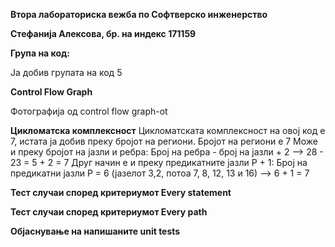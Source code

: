 **Втора лабораториска вежба по Софтверско инженерство**

**Стефанија Алексова, бр. на индекс 171159**

**Група на код:**

Ја добив групата на код 5

**Control Flow Graph**

Фотографија од control flow graph-ot

**Цикломатска комплексност**
Цикломатската комплексност на овој код е 7, истата ја добив преку
бројот на региони. Бројот на региони е 7 
Може и преку бројот на јазли и ребра: 
Број на ребра - број на јазли + 2 --> 28 - 23 = 5 + 2 = 7 
Друг начин е и преку предикатните јазли Р + 1:
Број на предикатни јазли Р = 6 (јазелот 3,2, потоа 7, 8, 12, 13 и 16) --> 6 + 1 = 7

**Тест случаи според критериумот Every statement**


**Тест случаи според критериумот Every path**


**Објаснување на напишаните unit tests**

